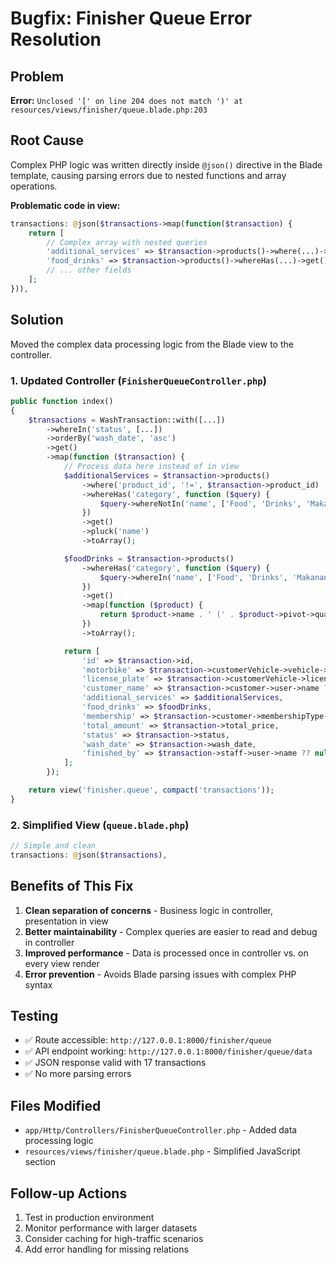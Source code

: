 # Bugfix: Finisher Queue Error Resolution

## Problem

**Error:** `Unclosed '[' on line 204 does not match ')' at resources/views/finisher/queue.blade.php:203`

## Root Cause

Complex PHP logic was written directly inside `@json()` directive in the Blade template, causing parsing errors due to nested functions and array operations.

**Problematic code in view:**

```php
transactions: @json($transactions->map(function($transaction) {
    return [
        // Complex array with nested queries
        'additional_services' => $transaction->products()->where(...)->whereHas(...)->get()->pluck('name')->toArray(),
        'food_drinks' => $transaction->products()->whereHas(...)->get()->map(...)->toArray(),
        // ... other fields
    ];
})),
```

## Solution

Moved the complex data processing logic from the Blade view to the controller.

### 1. Updated Controller (`FinisherQueueController.php`)

```php
public function index()
{
    $transactions = WashTransaction::with([...])
        ->whereIn('status', [...])
        ->orderBy('wash_date', 'asc')
        ->get()
        ->map(function ($transaction) {
            // Process data here instead of in view
            $additionalServices = $transaction->products()
                ->where('product_id', '!=', $transaction->product_id)
                ->whereHas('category', function ($query) {
                    $query->whereNotIn('name', ['Food', 'Drinks', 'Makanan', 'Minuman']);
                })
                ->get()
                ->pluck('name')
                ->toArray();

            $foodDrinks = $transaction->products()
                ->whereHas('category', function ($query) {
                    $query->whereIn('name', ['Food', 'Drinks', 'Makanan', 'Minuman']);
                })
                ->get()
                ->map(function ($product) {
                    return $product->name . ' (' . $product->pivot->quantity . ')';
                })
                ->toArray();

            return [
                'id' => $transaction->id,
                'motorbike' => $transaction->customerVehicle->vehicle->name ?? 'N/A',
                'license_plate' => $transaction->customerVehicle->license_plate ?? '',
                'customer_name' => $transaction->customer->user->name ?? '',
                'additional_services' => $additionalServices,
                'food_drinks' => $foodDrinks,
                'membership' => $transaction->customer->membershipType->name ?? null,
                'total_amount' => $transaction->total_price,
                'status' => $transaction->status,
                'wash_date' => $transaction->wash_date,
                'finished_by' => $transaction->staff->user->name ?? null,
            ];
        });

    return view('finisher.queue', compact('transactions'));
}
```

### 2. Simplified View (`queue.blade.php`)

```php
// Simple and clean
transactions: @json($transactions),
```

## Benefits of This Fix

1. **Clean separation of concerns** - Business logic in controller, presentation in view
2. **Better maintainability** - Complex queries are easier to read and debug in controller
3. **Improved performance** - Data is processed once in controller vs. on every view render
4. **Error prevention** - Avoids Blade parsing issues with complex PHP syntax

## Testing

-   ✅ Route accessible: `http://127.0.0.1:8000/finisher/queue`
-   ✅ API endpoint working: `http://127.0.0.1:8000/finisher/queue/data`
-   ✅ JSON response valid with 17 transactions
-   ✅ No more parsing errors

## Files Modified

-   `app/Http/Controllers/FinisherQueueController.php` - Added data processing logic
-   `resources/views/finisher/queue.blade.php` - Simplified JavaScript section

## Follow-up Actions

1. Test in production environment
2. Monitor performance with larger datasets
3. Consider caching for high-traffic scenarios
4. Add error handling for missing relations
